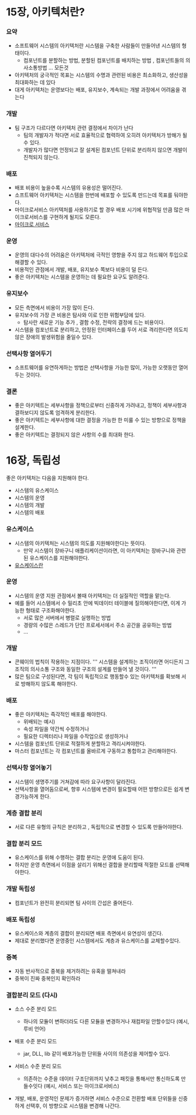 # 15장, 아키텍처란?

### 요약
* 소프트웨어 시스템의 아키텍처란 시스템을 구축한 사람들이 만들어낸 시스템의 형태이다.
    * 컴포넌트를 분할하는 방법, 분할된 컴포넌트를 배치하는 방법 , 컴포넌트들의 의사소통방법 ... 모든것
* 아키텍처의 궁극적인 목표는 시스템의 수명과 관련된 비용은 최소화하고, 생산성을 최대화하는 데 있다
* 대게 아키텍처는 운영보다는 배포, 유지보수, 계속되는 개발 과정에서 어려움을 겪는다

### 개발
* 팀 구조가 다르다면 아키텍처 관련 결정에서 차이가 난다
    * 팀의 개발자가 적다면 서로 효율적으로 협력하여 오히려 아키텍처가 방해가 될수 있다.
    * 개발자가 많다면 언정되고 잘 설계된 컴포넌트 단위로 분리하지 않으면 개발이 진척되지 않는다.
    
### 배포
* 배포 비용이 높을수록 시스템의 유용성은 떨어진다.
* 소프트웨어 아키텍처는 시스템을 한번에 배포할 수 있도록 만드는데 목표를 둬야한다.
* 마이크로서비스 아키텍처를 사용하기로 할 경우 배포 시기에 위협적일 만큼 많은 마이크로서비스를 구현하게 될지도 모른다.
* [마이크로 서비스](http://guruble.com/%EB%A7%88%EC%9D%B4%ED%81%AC%EB%A1%9C%EC%84%9C%EB%B9%84%EC%8A%A4microservice-%EC%95%84%ED%82%A4%ED%85%8D%EC%B2%98-%EA%B7%B8%EA%B2%83%EC%9D%B4-%EB%AD%A3%EC%9D%B4-%EC%A4%91%ED%97%8C%EB%94%94/)

### 운영
* 운영의 대다수의 어려움은 아키텍처에 극적인 영향을 주지 않고 하드웨어 투입으로 해결할 수 있다.
* 비용적인 관점에서 개발, 배포, 유지보수 쪽보다 비용이 덜 든다.
* 좋은 아키텍처는 시스템을 운영하는 데 필요한 요구도 알려준다.

### 유지보수
* 모든 측면에서 비용이 가장 많이 든다.
* 유지보수의 가장 큰 비용은 탐사와 이로 인한 위험부담에 있다.
    * 탐사란 새로운 기능 추가 , 결함 수정, 전략의 결정에 드는 비용이다.
* 시스템을 컴포넌트로 분리하고, 안정된 인터페이스를 두어 서로 격리한다면 의도치 않은 장애의 발생위험을 줄일수 있다.

### 선택사항 열어두기
* 소프트웨어를 유연하게하는 방법은 선택사항을 가능한 많이, 가능한 오랫동안 열어 두는 것이다.

### 결론
* 좋은 아키텍트는 세부사항을 정책으로부터 신중하게 가려내고, 정책이 세부사항과 결하보디지 않도록 엄격하게 분리한다.
* 좋은 아키텍트는 세부사항에 대한 결정을 가능한 한 미룰 수 있는 방향으로 정책을 설계한다.
* 좋은 아키텍트는 결정되지 않은 사항의 수를 최대화 한다.

# 16장, 독립성

좋은 아키텍처는 다음을 지원해야 한다.
* 시스템의 유스케이스
* 시스템의 운영
* 시스템의 개발
* 시스템의 배포

### 유스케이스
* 시스템의 아키텍처는 시스템의 의도를 지원해야한다는 뜻이다.
    * 만약 시스템이 장바구니 애플리케이션이라면, 이 아키텍처는 장바구니와 관련된 유스케이스를 지원해야한다.
* [유스케이스란](https://m.blog.naver.com/PostView.nhn?blogId=suresofttech&logNo=220845781030)

### 운영
* 시스템의 운영 지원 관점에서 볼때 아키텍처는 더 실질적인 역할을 맡는다.
* 예를 들어 시스템에서 수 밀리초 안에 빅데이터 테이블에 질의해야한다면, 이게 가능한 형태로 구조화해야한다.
    * 서로 많은 서버에서 병렬로 실행하는 방법
    * 경량의 수많은 스레드가 단인 프로세서에서 주소 공간을 공유하는 방법
    * ...

### 개발
* 콘웨이의 법칙이 작용하는 지점이다.
'''
시스템을 설계하는 조직이라면 어디든지 그 조직의 의사소통 구조와 동일한 구조의 설계를 만들어 낼 것이다.
'''
* 많은 팀으로 구성된다면, 각 팀이 독립적으로 행동할수 있는 아키텍처를 확보해 서로 방해하지 않도록 해야한다.

### 배포
* 좋은 아키텍처는 즉각적인 배포를 해야한다.
    * 위배되는 예시)
    * 속성 파일을 약간씩 수정하거나
    * 필요한 디렉터리나 파일을 수작업으로 생성하거나
* 시스템을 컴포넌트 단위로 적절하게 분할하고 격리시켜야한다.
* 마스터 컴포넌트는 각 컴포넌트를 올바르게 구동하고 통합하고 관리해야한다.

### 선택사항 열어놓기
* 시스템이 생명주기를 거쳐감에 따라 요구사항이 달라진다.
* 선택사항을 열어둠으로써, 향후 시스템에 변경이 필요할때 어떤 방향으로든 쉽게 변경가능하게 한다.

### 계층 결합 분리
* 서로 다른 유형의 규칙은 분리하고 , 독립적으로 변경할 수 있도록 만들어야한다.

### 결합 분리 모드
* 유스케이스를 위해 수행하는 결합 분리는 운영에 도움이 된다.
* 하지만 운영 측면에서 이점을 살리기 위해선 결합을 분리할때 적절한 모드를 선택해야한다.

### 개발 독립성
* 컴포넌트가 완전히 분리되면 팀 사이의 간섭은 줄어든다.

### 배포 독립성
* 유스케이스와 계층의 결합이 분리되면 배포 측면에서 유연성이 생긴다.
* 제대로 분리했다면 운영중인 시스템에서도 계층과 유스케이스를 교체할수있다.

### 중복
* 자동 반사적으로 중복을 제거하려는 유혹을 떨쳐내라
* 중복이 진짜 중복인지 확인하라

### 결합분리 모드 (다시)
* 소스 수준 분리 모드
    * 하나의 모듈이 변하더라도 다른 모듈을 변경하거나 재컴파일 안할수있다 (예시, 루비 언어)
* 배포 수준 분리 모드
    * jar, DLL, lib 같이 배포가능한 단위들 사이의 의존성을 제어할수 있다.
* 서비스 수준 분리 모드
    * 의존하는 수준을 데이터 구조단위까지 낮추고 패킷을 통해서만 통신하도록 만들수잇다 (예시, 서비스 또는 마이크로서비스)
    
* 개발, 배포, 운영적인 문제가 증가하면 서비스 수준으로 전환할 배포 단위들을 신중하게 선택후, 이 방향으로 시스템을 변경해 나간다.







